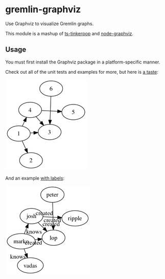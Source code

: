 gremlin-graphviz
================

Use Graphviz to visualize Gremlin graphs.

This module is a mashup of [ts-tinkerpop](http://github.lab.redseal.net/redseal/ts-tinkerpop) and
[node-graphviz](https://github.com/glejeune/node-graphviz).

## Usage

You must first install the Graphviz package in a platform-specific manner.

Check out all of the unit tests and examples for more, but here is [a taste](examples/baseline.js):

![baseline](examples/baseline.png)

And an example [with labels](examples/labels.js):

![labels](examples/labels.png)
